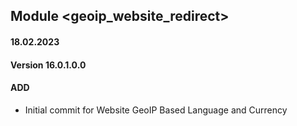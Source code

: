 ## Module <geoip_website_redirect>

#### 18.02.2023
#### Version 16.0.1.0.0
#### ADD

- Initial commit for Website GeoIP Based Language and Currency
